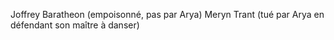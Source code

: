 Joffrey Baratheon (empoisonné, pas par Arya)
Meryn Trant (tué par Arya en défendant son maître à danser)
